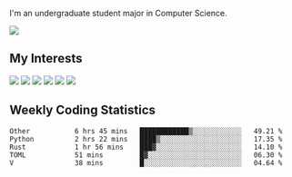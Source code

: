 I'm an undergraduate student major in Computer Science.

![](https://github-readme-stats.vercel.app/api?username=littzhch&theme=radical)

## My Interests

![](https://img.shields.io/badge/Python-3776AB?style=flat&labelColor=FFD43B&logoColor=3776AB&logo=python)
![](https://img.shields.io/badge/C-00599C?style=flat&labelColor=01427d&logoColor=6295cb&logo=c)
![](https://img.shields.io/badge/Rust-ffffff?style=flat&labelColor=ffffff&logoColor=000000&logo=rust)
![](https://img.shields.io/badge/LaTeX-008080?style=flat&labelColor=eeece5&logoColor=008080&logo=latex)
![](https://img.shields.io/badge/OpenGL-5487b2?style=flat&labelColor=ffffff&logoColor=5487b2&logo=opengl)
![](https://img.shields.io/badge/archlinux-1793d1?style=flat&labelColor=333333&logoColor=1793d1&logo=archlinux)

## Weekly Coding Statistics
<!--START_SECTION:waka-->

```text
Other           6 hrs 45 mins   ████████████▒░░░░░░░░░░░░   49.21 %
Python          2 hrs 22 mins   ████▒░░░░░░░░░░░░░░░░░░░░   17.35 %
Rust            1 hr 56 mins    ███▓░░░░░░░░░░░░░░░░░░░░░   14.10 %
TOML            51 mins         █▓░░░░░░░░░░░░░░░░░░░░░░░   06.30 %
V               38 mins         █░░░░░░░░░░░░░░░░░░░░░░░░   04.64 %
```

<!--END_SECTION:waka-->

